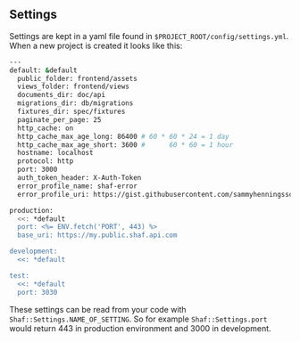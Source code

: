 ## Settings
Settings are kept in a yaml file found in `$PROJECT_ROOT/config/settings.yml`. When a new project is created it looks like this:
```sh
---
default: &default
  public_folder: frontend/assets
  views_folder: frontend/views
  documents_dir: doc/api
  migrations_dir: db/migrations
  fixtures_dir: spec/fixtures
  paginate_per_page: 25
  http_cache: on
  http_cache_max_age_long: 86400 # 60 * 60 * 24 = 1 day
  http_cache_max_age_short: 3600 #      60 * 60 = 1 hour
  hostname: localhost
  protocol: http
  port: 3000
  auth_token_header: X-Auth-Token
  error_profile_name: shaf-error
  error_profile_uri: https://gist.githubusercontent.com/sammyhenningsson/049d10e2b8978059cde104fc5d6c2d52/raw/shaf-error.md

production:
  <<: *default
  port: <%= ENV.fetch('PORT', 443) %>
  base_uri: https://my.public.shaf.api.com

development:
  <<: *default

test:
  <<: *default
  port: 3030
```
These settings can be read from your code with `Shaf::Settings.NAME_OF_SETTING`. So for example `Shaf::Settings.port` would return 443 in production environment and 3000 in development.
